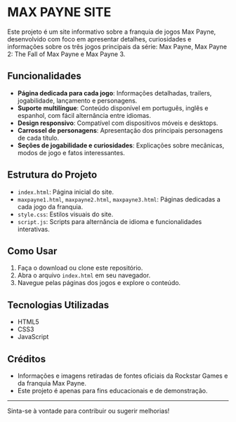 # MAX PAYNE SITE

Este projeto é um site informativo sobre a franquia de jogos Max Payne, desenvolvido com foco em apresentar detalhes, curiosidades e informações sobre os três jogos principais da série: Max Payne, Max Payne 2: The Fall of Max Payne e Max Payne 3.

## Funcionalidades

- **Página dedicada para cada jogo**: Informações detalhadas, trailers, jogabilidade, lançamento e personagens.
- **Suporte multilíngue**: Conteúdo disponível em português, inglês e espanhol, com fácil alternância entre idiomas.
- **Design responsivo**: Compatível com dispositivos móveis e desktops.
- **Carrossel de personagens**: Apresentação dos principais personagens de cada título.
- **Seções de jogabilidade e curiosidades**: Explicações sobre mecânicas, modos de jogo e fatos interessantes.

## Estrutura do Projeto

- `index.html`: Página inicial do site.
- `maxpayne1.html`, `maxpayne2.html`, `maxpayne3.html`: Páginas dedicadas a cada jogo da franquia.
- `style.css`: Estilos visuais do site.
- `script.js`: Scripts para alternância de idioma e funcionalidades interativas.

## Como Usar

1. Faça o download ou clone este repositório.
2. Abra o arquivo `index.html` em seu navegador.
3. Navegue pelas páginas dos jogos e explore o conteúdo.

## Tecnologias Utilizadas

- HTML5
- CSS3
- JavaScript

## Créditos

- Informações e imagens retiradas de fontes oficiais da Rockstar Games e da franquia Max Payne.
- Este projeto é apenas para fins educacionais e de demonstração.

---

Sinta-se à vontade para contribuir ou sugerir melhorias!
